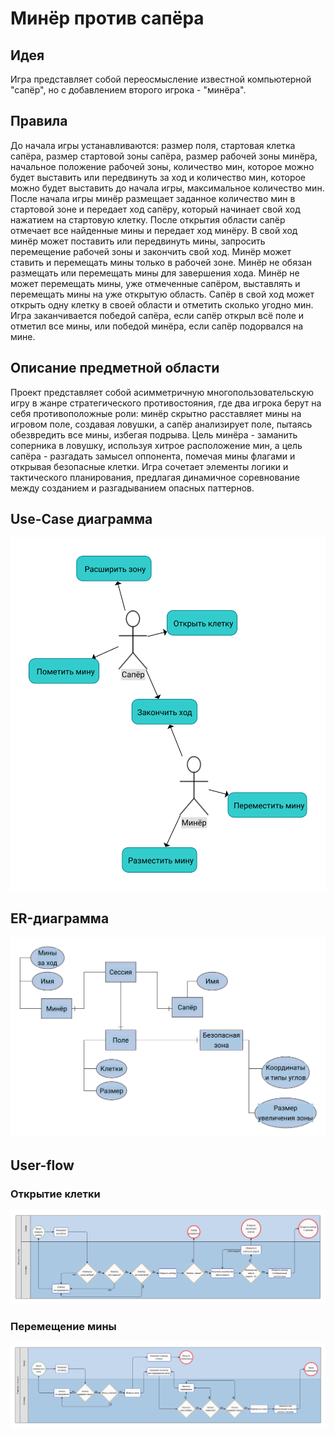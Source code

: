 # Минёр против сапёра

## Идея
Игра представляет собой переосмысление известной компьютерной "сапёр", но с добавлением второго игрока - "минёра".

## Правила
До начала игры устанавливаются: размер поля, стартовая клетка сапёра, размер стартовой зоны сапёра, размер рабочей зоны минёра, начальное положение рабочей зоны, количество мин, которое можно будет выставить или передвинуть за ход и количество мин, которое можно будет выставить до начала игры, максимальное количество мин. После начала игры минёр размещает заданное количество мин в стартовой зоне и передает ход сапёру, который начинает свой ход нажатием на стартовую клетку. После открытия области сапёр отмечает все найденные мины и передает ход минёру. В свой ход минёр может поставить или передвинуть мины, запросить перемещение рабочей зоны и закончить свой ход. Минёр может ставить и перемещать мины только в рабочей зоне. Минёр не обязан размещать или перемещать мины для завершения хода. Минёр не может перемещать мины, уже отмеченные сапёром, выставлять и перемещать мины на уже открытую область. Сапёр в свой ход может открыть одну клетку в своей области и отметить сколько угодно мин.
Игра заканчивается победой сапёра, если сапёр открыл всё поле и отметил все мины, или победой минёра, если сапёр подорвался на мине.

## Описание предметной области
Проект представляет собой асимметричную многопользовательскую игру в жанре стратегического противостояния, где два игрока берут на себя противоположные роли: минёр скрытно расставляет мины на игровом поле, создавая ловушки, а сапёр анализирует поле, пытаясь обезвредить все мины, избегая подрыва. Цель минёра - заманить соперника в ловушку, используя хитрое расположение мин, а цель сапёра - разгадать замысел оппонента, помечая мины флагами и открывая безопасные клетки. Игра сочетает элементы логики и тактического планирования, предлагая динамичное соревнование между созданием и разгадыванием опасных паттернов.

## Use-Case диаграмма
![Use-Case](docs/img/use-cases.svg)

## ER-диаграмма
![ER](docs/img/er.svg)

## User-flow
### Открытие клетки
![User-Flow-Open-Tile](docs/img/user-flow-open-tile.svg)
### Перемещение мины
![User-Flow-Move-Mine](docs/img/user-flow-move-mine.svg)